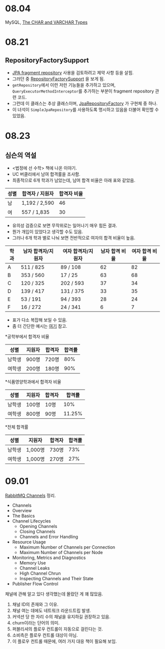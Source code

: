 # 08.04

MySQL, [The CHAR and VARCHAR Types](https://github.com/codehumane/what-i-learned/blob/master/document/mysql-char-and-varchar.md)

# 08.21

## RepositoryFactorySupport

- [JPA fragment repository](https://docs.spring.io/spring-data/jpa/reference/repositories/custom-implementations.html)
  사용을 검토하려고 제약 사항 등을 살핌.
- 그러던
  중 [RepositoryFactorySupport](https://github.com/spring-projects/spring-data-commons/blob/main/src/main/java/org/springframework/data/repository/core/support/RepositoryFactorySupport.java)
  을 보게 됨.
- `getRepository`에서 이런 저런 기능들을 추가하고 있으며, `QueryExecutorMethodInterceptor`를 추가하는 부분이 fragment repository 관련 코드.
- 그런데 이 클래스는 추상
  클래스이며, [JpaRepositoryFactory](https://github.com/spring-projects/spring-data-jpa/blob/main/spring-data-jpa/src/main/java/org/springframework/data/jpa/repository/support/JpaRepositoryFactory.java)
  가 구현체 중 하나.
- 이 녀석이 `SimpleJpaRepository`를 사용하도록 명시하고 있음을 더불어 확인할 수 있었음.

# 08.23

## 심슨의 역설

- <법정에 선 수학> 책에 나온 이야기.
- UC 버클리에서 남여 합격률을 조사함.
- 최종적으로 6개 학과가 남았는데, 남여 합격 비율은 아래 표와 같았음.

| 성별 | 합격자 / 지원자     | 합격자 비율 |
|----|---------------|--------|
| 남  | 1,192 / 2,590 | 46     |
| 여  | 557 / 1,835   | 30     |

- 유의성 검증으로 보면 무작위로는 일어나기 매우 힘든 결과.
- 뭔가 개입이 있었다고 생각할 수도 있음.
- 그러나 6개 학과 별로 나눠 보면 전반적으로 여자의 합격 비율이 높음.

| 학과 | 남자 합격자/지원자 | 여자 합격자/지원자 | 남자 합격 비율 | 여자 합격 비율 |
|----|------------|------------|----------|----------|
| A  | 511 / 825  | 89 / 108   | 62       | 82       |
| B  | 353 / 560  | 17 / 25    | 63       | 68       |
| C  | 120 / 325  | 202 / 593  | 37       | 34       |
| D  | 139 / 417  | 131 / 375  | 33       | 35       |
| E  | 53 / 191   | 94 / 393   | 28       | 24       |
| F  | 16 / 272   | 24 / 341   | 6        | 7        |

- 표가 다소 복잡해 보일 수 있음.
- 좀 더 간단한 예시는 [여기](https://namu.wiki/w/%EC%8B%AC%EC%8A%A8%EC%9D%98%20%EC%97%AD%EC%84%A4) 참고.

*공학부에서 합격자 비율

| 성별  | 지원자  | 합격자  | 합격률 |
|-----|------|------|-----|
| 남학생 | 900명 | 720명 | 80% |
| 여학생 | 200명 | 180명 | 90% |

*식품영양학과에서 합격자 비율

| 성별  | 지원자  | 합격자 | 합격률    |
|-----|------|-----|--------|
| 남학생 | 100명 | 10명 | 10%    |
| 여학생 | 800명 | 90명 | 11.25% |

*전체 합격률

| 성별  | 지원자    | 합격자  | 합격률 |
|-----|--------|------|-----|
| 남학생 | 1,000명 | 730명 | 73% |
| 여학생 | 1,000명 | 270명 | 27% |

# 09.01

[RabbitMQ Channels](https://github.com/codehumane/what-i-learned/blob/master/document/rabbitmq-channels.md) 정리.

- Channels
- Overview
- The Basics
- Channel Lifecycles
  - Opening Channels
  - Closing Channels
  - Channels and Error Handling
- Resource Usage
  - Maximum Number of Channels per Connection
  - Maximum Number of Channels per Node
- Monitoring, Metrics and Diagnostics
  - Memory Use
  - Channel Leaks
  - High Channel Chrun
  - Inspecting Channels and Their State
- Publisher Flow Control

채널에 관해 알고 있다 생각했는데 몰랐던 게 꽤 많았음.

1. 채널 ID의 존재와 그 이유.
2. 채널 여는 데에도 네트워크 라운드트립 발생.
3. 커넥션 당 한 자리 수의 채널을 유지하길 권장하고 있음.
4. churn이라는 단어의 의미.
5. 퍼블리셔의 플로우 컨트롤이 자동으로 걸린다는 것.
6. 소비측은 플로우 컨트롤 대상이 아님.
7. 이 플로우 컨트롤 때문에, 여러 가지 대응 책이 필요해 보임.
